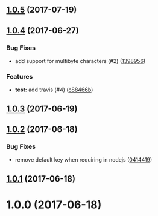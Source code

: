 <a name="1.0.5"></a>
## [1.0.5](https://github.com/algolia/chunk-text/compare/v1.0.4...v1.0.5) (2017-07-19)



<a name="1.0.4"></a>
## [1.0.4](https://github.com/algolia/chunk-text/compare/v1.0.3...v1.0.4) (2017-06-27)


### Bug Fixes

* add support for multibyte characters (#2) ([1398956](https://github.com/algolia/chunk-text/commit/1398956))


### Features

* **test:** add travis (#4) ([c88466b](https://github.com/algolia/chunk-text/commit/c88466b))



<a name="1.0.3"></a>
## [1.0.3](https://github.com/algolia/chunk-text/compare/v1.0.2...v1.0.3) (2017-06-19)



<a name="1.0.2"></a>
## [1.0.2](https://github.com/algolia/chunk-text/compare/v1.0.1...v1.0.2) (2017-06-18)


### Bug Fixes

* remove default key when requiring in nodejs ([0414419](https://github.com/algolia/chunk-text/commit/0414419))



<a name="1.0.1"></a>
## [1.0.1](https://github.com/algolia/chunk-text/compare/v1.0.0...v1.0.1) (2017-06-18)



<a name="1.0.0"></a>
# 1.0.0 (2017-06-18)



